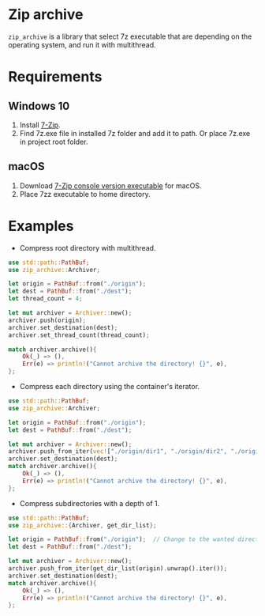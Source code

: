 # Zip archive

`zip_archive` is a library that select 7z executable that are depending on the operating system,
and run it with multithread.

# Requirements

## Windows 10

1. Install [7-Zip](https://www.7-zip.org/).
2. Find 7z.exe file in installed 7z folder and add it to path.
Or place 7z.exe in project root folder.

## macOS

1. Download [7-Zip console version executable](https://www.7-zip.org/download.html) for macOS.
2. Place 7zz executable to home directory.

# Examples

- Compress root directory with multithread.
```rust
use std::path::PathBuf;
use zip_archive::Archiver;

let origin = PathBuf::from("./origin");
let dest = PathBuf::from("./dest");
let thread_count = 4;

let mut archiver = Archiver::new();
archiver.push(origin);
archiver.set_destination(dest);
archiver.set_thread_count(thread_count);

match archiver.archive(){
    Ok(_) => (),
    Err(e) => println!("Cannot archive the directory! {}", e),
};
```

- Compress each directory using the container's iterator.
```rust
use std::path::PathBuf;
use zip_archive::Archiver;

let origin = PathBuf::from("./origin");
let dest = PathBuf::from("./dest");

let mut archiver = Archiver::new();
archiver.push_from_iter(vec!["./origin/dir1", "./origin/dir2", "./origin/dir3"].into_iter());
archiver.set_destination(dest);
match archiver.archive(){
    Ok(_) => (),
    Err(e) => println!("Cannot archive the directory! {}", e),
};
```

- Compress subdirectories with a depth of 1.
```rust
use std::path::PathBuf;
use zip_archive::{Archiver, get_dir_list};

let origin = PathBuf::from("./origin");  // Change to the wanted directory.
let dest = PathBuf::from("./dest");

let mut archiver = Archiver::new();
archiver.push_from_iter(get_dir_list(origin).unwrap().iter());
archiver.set_destination(dest);
match archiver.archive(){
    Ok(_) => (),
    Err(e) => println!("Cannot archive the directory! {}", e),
}; 
```

